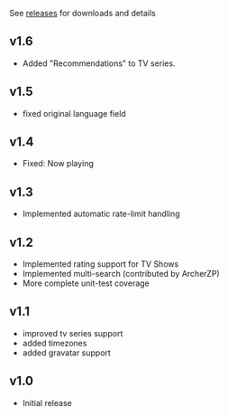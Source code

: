 See
[releases](https://github.com/holgerbrandl/themoviedbapi/releases)
for downloads and details

v1.6
---

* Added "Recommendations" to TV series.


v1.5
---

* fixed original language field

v1.4
---
- Fixed: Now playing

v1.3
---
- Implemented automatic rate-limit handling

v1.2
---
- Implemented rating support for TV Shows
- Implemented multi-search (contributed by ArcherZP)
- More complete unit-test coverage

v1.1
---
- improved tv series support
- added timezones
- added gravatar support

v1.0
---
- Initial release

